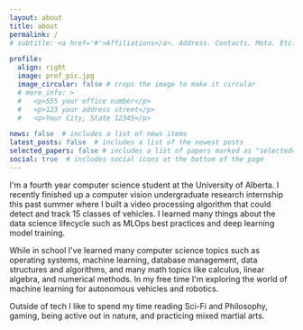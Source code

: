 ```yaml
---
layout: about
title: about
permalink: /
# subtitle: <a href='#'>Affiliations</a>. Address. Contacts. Moto. Etc.

profile:
  align: right
  image: prof_pic.jpg
  image_circular: false # crops the image to make it circular
  # more_info: >
  #   <p>555 your office number</p>
  #   <p>123 your address street</p>
  #   <p>Your City, State 12345</p>

news: false  # includes a list of news items
latest_posts: false  # includes a list of the newest posts
selected_papers: false # includes a list of papers marked as "selected={true}"
social: true  # includes social icons at the bottom of the page
---
```


I'm a fourth year computer science student at the University of Alberta. I recently finished up a computer vision undergraduate research internship this past summer where I built a video processing algorithm that could detect and track 15 classes of vehicles. I learned many things about the data science lifecycle such as MLOps best practices and deep learning model training.

While in school I've learned many computer science topics such as operating systems, machine learning, database management, data structures and algorithms, and many math topics like calculus, linear algebra, and numerical methods. In my free time I'm exploring the world of machine learning for autonomous vehicles and robotics.

Outside of tech I like to spend my time reading Sci-Fi and Philosophy, gaming, being active out in nature, and practicing mixed martial arts.

